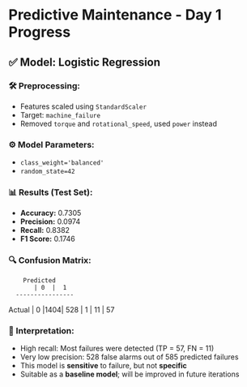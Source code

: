 # Predictive Maintenance - Day 1 Progress

## ✅ Model: Logistic Regression

### 🛠️ Preprocessing:
- Features scaled using `StandardScaler`
- Target: `machine_failure`
- Removed `torque` and `rotational_speed`, used `power` instead

### ⚙️ Model Parameters:
- `class_weight='balanced'`
- `random_state=42`

### 📊 Results (Test Set):
- **Accuracy:** 0.7305
- **Precision:** 0.0974
- **Recall:** 0.8382
- **F1 Score:** 0.1746

### 🔍 Confusion Matrix:
        Predicted
           | 0  |  1
      ----------------
Actual | 0 |1404| 528
       | 1 | 11 | 57


### 🧠 Interpretation:
- High recall: Most failures were detected (TP = 57, FN = 11)
- Very low precision: 528 false alarms out of 585 predicted failures
- This model is **sensitive** to failure, but not **specific**
- Suitable as a **baseline model**; will be improved in future iterations
